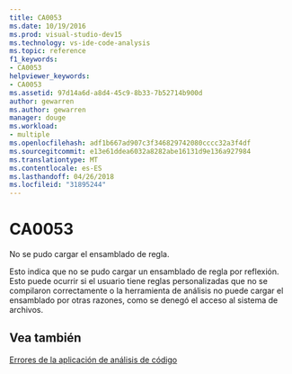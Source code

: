 ```yaml
---
title: CA0053
ms.date: 10/19/2016
ms.prod: visual-studio-dev15
ms.technology: vs-ide-code-analysis
ms.topic: reference
f1_keywords:
- CA0053
helpviewer_keywords:
- CA0053
ms.assetid: 97d14a6d-a8d4-45c9-8b33-7b52714b900d
author: gewarren
ms.author: gewarren
manager: douge
ms.workload:
- multiple
ms.openlocfilehash: adf1b667ad907c3f346829742080cccc32a3f4df
ms.sourcegitcommit: e13e61ddea6032a8282abe16131d9e136a927984
ms.translationtype: MT
ms.contentlocale: es-ES
ms.lasthandoff: 04/26/2018
ms.locfileid: "31895244"
---
```

# <a name="ca0053"></a>CA0053
No se pudo cargar el ensamblado de regla.

 Esto indica que no se pudo cargar un ensamblado de regla por reflexión. Esto puede ocurrir si el usuario tiene reglas personalizadas que no se compilaron correctamente o la herramienta de análisis no puede cargar el ensamblado por otras razones, como se denegó el acceso al sistema de archivos.

## <a name="see-also"></a>Vea también
 [Errores de la aplicación de análisis de código](../code-quality/code-analysis-application-errors.md)
